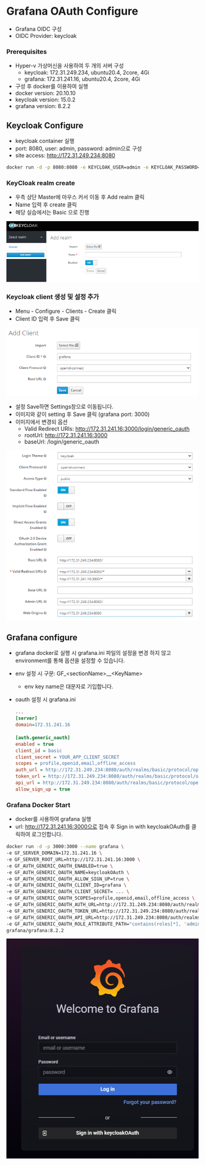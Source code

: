 # Grafana OAuth Configure

- Grafana OIDC 구성
- OIDC Provider: keycloak

### Prerequisites

- Hyper-v 가상머신을 사용하여 두 개의 서버 구성
  - keycloak: 172.31.249.234, ubuntu20.4, 2core, 4Gi
  - grafana: 172.31.241.16, ubuntu20.4, 2core, 4Gi
- 구성 후 docker를 이용하여 실행
- docker version: 20.10.10
- keycloak version: 15.0.2
- grafana version: 8.2.2

## Keycloak Configure

- keycloak container 실행
- port: 8080, user: admin, password: admin으로 구성
- site access: http://172.31.249.234:8080

```bash
docker run -d -p 8080:8080 -e KEYCLOAK_USER=admin -e KEYCLOAK_PASSWORD=admin --name keycloak quay.io/keycloak/keycloak:15.0.2
```

### KeyCloak realm create

- 우측 상단 Master에 마우스 커서 이동 후 Add realm 클릭
- Name 입력 후 create 클릭
- 해당 실습에서는 Basic 으로 진행

![image-realm](./img/realm.png)

### Keycloak client 생성 및 설정 추가

- Menu - Configure - Clients - Create 클릭
- Client ID 입력 후 Save 클릭

![image-client-create](./img/client_save.png)

- 설정 Save하면 Settings창으로 이동됩니다.
- 이미지와 같이 setting 후 Save 클릭 (grafana port: 3000)
- 이미지에서 변경되 옵션
  - Valid Redirect URIs: http://172.31.241.16:3000/login/generic_oauth
  - rootUrl: http://172.31.241.16:3000
  - baseUrl: /login/generic_oauth

![image-client-setting](./img/client_setting.png)

## Grafana configure

- grafana docker로 실행 시 grafana.ini 파일의 설정을 변경 하지 않고 environment를 통해 옵션을 설정할 수 있습니다.

- env 설정 시 구문: GF_\<sectionName>__\<KeyName>

  - env key name은 대문자로 기입합니다.

- oauth 설정 시 grafana.ini

  ```ini
  ...
  [server]
  domain=172.31.241.16
  
  [auth.generic_oauth]
  enabled = true
  client_id = basic
  client_secret = YOUR_APP_CLIENT_SECRET
  scopes = profile,openid,email,offline_access
  auth_url = http://172.31.249.234:8080/auth/realms/basic/protocol/openid-connect/auth
  token_url = http://172.31.249.234:8080/auth/realms/basic/protocol/openid-connect/token
  api_url = http://172.31.249.234:8080/auth/realms/basic/protocol/openid-connect/userinfo
  allow_sign_up = true
  ```

### Grafana Docker Start

- docker를 사용하여 grafana 실행
- url: http://172.31.241.16:3000으로 접속 후 Sign in with keycloakOAuth를 클릭하여 로그인합니다.

```bash
docker run -d -p 3000:3000 --name grafana \
-e GF_SERVER_DOMAIN=172.31.241.16 \
-e GF_SERVER_ROOT_URL=http://172.31.241.16:3000 \
-e GF_AUTH_GENERIC_OAUTH_ENABLED=true \
-e GF_AUTH_GENERIC_OAUTH_NAME=keycloakOAuth \
-e GF_AUTH_GENERIC_OAUTH_ALLOW_SIGN_UP=true \
-e GF_AUTH_GENERIC_OAUTH_CLIENT_ID=grafana \
-e GF_AUTH_GENERIC_OAUTH_CLIENT_SECRET= ... \
-e GF_AUTH_GENERIC_OAUTH_SCOPES=profile,openid,email,offline_access \
-e GF_AUTH_GENERIC_OAUTH_AUTH_URL=http://172.31.249.234:8080/auth/realms/basic/protocol/openid-connect/auth \
-e GF_AUTH_GENERIC_OAUTH_TOKEN_URL=http://172.31.249.234:8080/auth/realms/basic/protocol/openid-connect/token \
-e GF_AUTH_GENERIC_OAUTH_API_URL=http://172.31.249.234:8080/auth/realms/basic/protocol/openid-connect/userinfo \
-e GF_AUTH_GENERIC_OAUTH_ROLE_ATTRIBUTE_PATH="contains(roles[*], 'admin') && 'Admin' || contains(roles[*], 'editor') && 'Editor' || 'Viewer'" \
grafana/grafana:8.2.2
```



![image-grafana](./img/grafana_login.png)